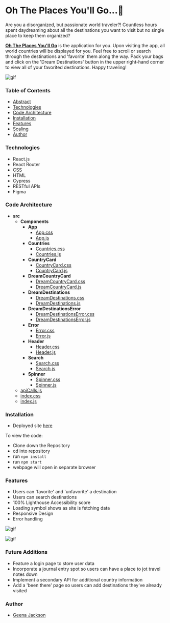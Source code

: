 # Oh The Places You'll Go...💭
Are you a disorganized, but passionate world traveler?! Countless hours spent daydreaming about all the destinations you want to visit but no single place to keep them organized?

<strong>[Oh The Places You'll Go](https://ohtheplaces.herokuapp.com/)</strong> is the application for you. Upon visiting the app, all world countries will be displayed for you. Feel free to scroll or search through the destinations and 'favorite' them along the way. Pack your bags and click on the 'Dream Destinations' button in the upper right-hand corner to view all of your favorited destinations. Happy traveling!

![gif](https://user-images.githubusercontent.com/88151743/164987959-9bfcfe06-9c91-44a4-880c-e3f0a9ff0785.gif)

### Table of Contents
- [Abstract](#oh-the-places-youll-go)
- [Technologies](#technologies)
- [Code Architecture](#code-architecture)
- [Installation](#installation)
- [Features](#features)
- [Scaling](#scaling)
- [Author](#author)

### Technologies
- React.js
- React Router
- CSS
- HTML
- Cypress
- RESTful APIs
- Figma

### Code Architecture
  - __src__
    - __Components__
      - __App__
        - [App.css](src/App/App.css)
        - [App.js](src/App/App.js)
      - __Countries__
        - [Countries.css](src/components/Countries/Countries.css)
        - [Countries.js](src/components/Countries/Countries.js)
      - __CountryCard__
        - [CountryCard.css](src/components/CountryCard/CountryCard.css)
        - [CountryCard.js](src/components/CountryCard/CountryCard.js)
      - __DreamCountryCard__
        - [DreamCountryCard.css](src/components/DreamCountryCard/DreamCountryCard.css)
        - [DreamCountryCard.js](src/components/DreamCountryCard/DreamCountryCard.js)
      - __DreamDestinations__
        - [DreamDestinations.css](src/components/DreamDestinations/DreamDestinations.css)
        - [DreamDestinations.js](src/components/DreamDestinations/DreamDestinations.js)
      - __DreamDestinationsError__
        - [DreamDestinationsError.css](src/components/DreamDestinationsError/DreamDestinationsError.css)
        - [DreamDestinationsError.js](src/components/DreamDestinationsError/DreamDestinationsError.js)
      - __Error__
        - [Error.css](src/components/Error/Error.css)
        - [Error.js](src/components/Error/Error.js)
      - __Header__
        - [Header.css](src/components/Header/Header.css)
        - [Header.js](src/components/Header/Header.js)
      - __Search__
        - [Search.css](src/components/Search/Search.css)
        - [Search.js](src/components/Search/Search.js)
      - __Spinner__
        - [Spinner.css](src/components/Spinner/Spinner.css)
        - [Spinner.js](src/components/Spinner/Spinner.js)
    - [apiCalls.js](src/apiCalls.js)
    - [index.css](src/index.css)
    - [index.js](src/index.js)


### Installation
- Deployed site [here](https://ohtheplaces.herokuapp.com/)

To view the code:
- Clone down the Repository
- cd into repository
- run `npm install`
- run `npm start`
- webpage will open in separate browser

### Features
- Users can 'favorite' and 'unfavorite' a destination
- Users can search destinations
- 100% Lighthouse Accessibility score
- Loading symbol shows as site is fetching data
- Responsive Design
- Error handling

![gif](https://user-images.githubusercontent.com/88151743/164988210-404648f1-298d-454e-a76a-aba001db1361.gif)

![gif](https://user-images.githubusercontent.com/88151743/164988489-6b987026-743c-47cf-be27-677d8ccd8dbe.gif)

### Future Additions
- Feature a login page to store user data
- Incorporate a journal entry spot so users can have a place to jot travel notes down
- Implement a secondary API for additional country information
- Add a 'been there' page so users can add destinations they've already visited

### Author
- [Geena Jackson](https://github.com/gjax78)
